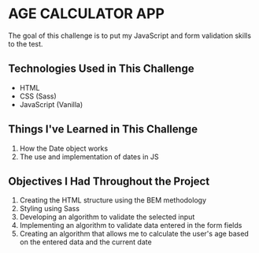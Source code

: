 # AGE CALCULATOR APP

The goal of this challenge is to put my JavaScript and form validation skills to the test.

## Technologies Used in This Challenge

- HTML
- CSS (Sass)
- JavaScript (Vanilla)

## Things I've Learned in This Challenge

1. How the Date object works
2. The use and implementation of dates in JS

## Objectives I Had Throughout the Project

1. Creating the HTML structure using the BEM methodology
2. Styling using Sass
3. Developing an algorithm to validate the selected input
4. Implementing an algorithm to validate data entered in the form fields
5. Creating an algorithm that allows me to calculate the user's age based on the entered data and the current date